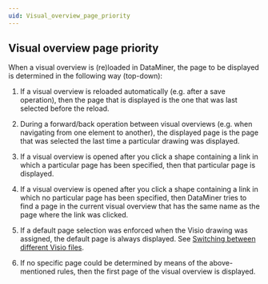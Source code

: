 ```yaml
---
uid: Visual_overview_page_priority
---
```


## Visual overview page priority

When a visual overview is (re)loaded in DataMiner, the page to be displayed is determined in the following way (top-down):

1. If a visual overview is reloaded automatically (e.g. after a save operation), then the page that is displayed is the one that was last selected before the reload.

2. During a forward/back operation between visual overviews (e.g. when navigating from one element to another), the displayed page is the page that was selected the last time a particular drawing was displayed.

3. If a visual overview is opened after you click a shape containing a link in which a particular page has been specified, then that particular page is displayed.

4. If a visual overview is opened after you click a shape containing a link in which no particular page has been specified, then DataMiner tries to find a page in the current visual overview that has the same name as the page where the link was clicked.

5. If a default page selection was enforced when the Visio drawing was assigned, the default page is always displayed. See [Switching between different Visio files](../protocols/Managing_Visio_files_linked_to_protocols.md#switching-between-different-visio-files).

6. If no specific page could be determined by means of the above-mentioned rules, then the first page of the visual overview is displayed.
